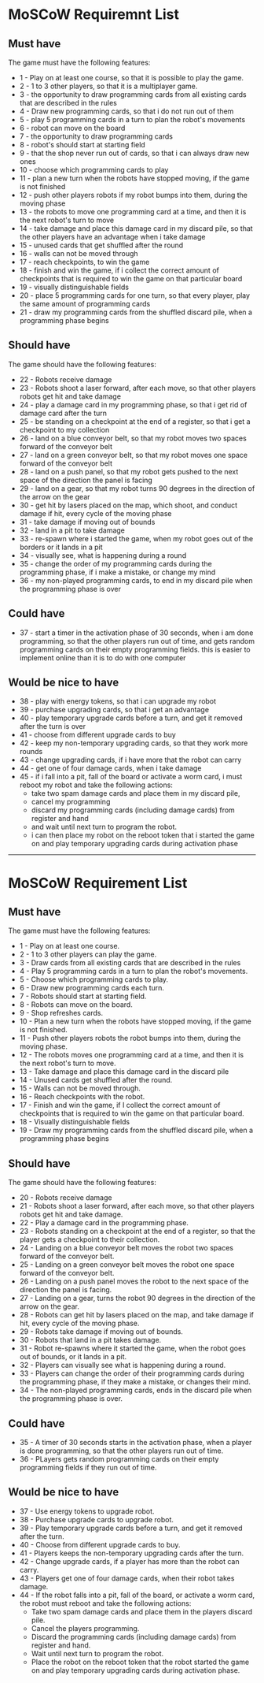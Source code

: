 # MoSCoW Requiremnt List

## Must have

The game must have the following features:

- 1 - Play on at least one course, so that it is possible to play the game.
- 2 - 1 to 3 other players, so that it is a multiplayer game.
- 3 - the opportunity to draw programming cards from all existing cards that are described in the rules
- 4 - Draw new programming cards, so that i do not run out of them
- 5 - play 5 programming cards in a turn to plan the robot's movements
- 6 - robot can move on the board
- 7 - the opportunity to draw programming cards
- 8 - robot's should start at starting field
- 9 - that the shop never run out of cards, so that i can always draw new ones
- 10 - choose which programming cards to play
- 11 - plan a new turn when the robots have stopped moving, if the game is not finished
- 12 - push other players robots if my robot bumps into them, during the moving phase
- 13 - the robots to move one programming card at a time, and then it is the next robot's turn to move
- 14 - take damage and place this damage card in my discard pile, so that the other players have an advantage when i take damage
- 15 - unused cards that get shuffled after the round
- 16 - walls can not be moved through
- 17 - reach checkpoints, to win the game
- 18 - finish and win the game, if i collect the correct amount of checkpoints that is required to win the game on that particular board
- 19 - visually distinguishable fields
- 20 - place 5 programming cards for one turn, so that every player, play the same amount of programming cards
- 21 - draw my programming cards from the shuffled discard pile, when a programming phase begins

## Should have

The game should have the following features:

- 22 - Robots receive damage
- 23 - Robots shoot a laser forward, after each move, so that other players robots get hit and take damage 
- 24 - play a damage card in my programming phase, so that i get rid of damage card after the turn
- 25 - be standing on a checkpoint at the end of a register, so that i get a checkpoint to my collection
- 26 - land on a blue conveyor belt, so that my robot moves two spaces forward of the conveyor belt
- 27 - land on a green conveyor belt, so that my robot moves one space forward of the conveyor belt
- 28 - land on a push panel, so that my robot gets pushed to the next space of the direction the panel is facing
- 29 - land on a gear, so that my robot turns 90 degrees in the direction of the arrow on the gear
- 30 - get hit by lasers placed on the map, which shoot, and conduct damage if hit, every cycle of the moving phase
- 31 - take damage if moving out of bounds
- 32 - land in a pit to take damage
- 33 - re-spawn where i started the game, when my robot goes out of the borders or it lands in a pit
- 34 - visually see, what is happening during a round
- 35 - change the order of my programming cards during the programming phase, if i make a mistake, or change my mind
- 36 - my non-played programming cards, to end in my discard pile when the programming phase is over

## Could have

- 37 - start a timer in the activation phase of 30 seconds, when i am done programming, so that the other players run out of time, and gets random programming cards on their empty programming fields. this is easier to implement online than it is to do with one computer

## Would be nice to have

- 38 - play with energy tokens, so that i can upgrade my robot
- 39 - purchase upgrading cards, so that i get an advantage
- 40 - play temporary upgrade cards before a turn, and get it removed after the turn is over
- 41 - choose from different upgrade cards to buy
- 42 - keep my non-temporary upgrading cards, so that they work more rounds
- 43 - change upgrading cards, if i have more that the robot can carry
- 44 - get one of four damage cards, when i take damage
- 45 - if i fall into a pit, fall of the board or activate a worm card, i must reboot my robot and take the following actions:
    - take two spam damage cards and place them in my discard pile,
    - cancel my programming
    - discard my programming cards (including damage cards) from register and hand
    - and wait until next turn to program the robot.
    - i can then place my robot on the reboot token that i started the game on and play temporary upgrading cards during activation phase


---------------------------------------------------------------------------------------------------------------------------------------------

# MoSCoW Requirement List

## Must have

The game must have the following features:

- 1 - Play on at least one course.
- 2 - 1 to 3 other players can play the game.
- 3 - Draw cards from all existing cards that are described in the rules
- 4 - Play 5 programming cards in a turn to plan the robot's movements. 
- 5 - Choose which programming cards to play.
- 6 - Draw new programming cards each turn.
- 7 - Robots should start at starting field.
- 8 - Robots can move on the board.
- 9 - Shop refreshes cards.
- 10 - Plan a new turn when the robots have stopped moving, if the game is not finished.
- 11 - Push other players robots the robot bumps into them, during the moving phase.
- 12 - The robots moves one programming card at a time, and then it is the next robot's turn to move.
- 13 - Take damage and place this damage card in the discard pile
- 14 - Unused cards get shuffled after the round.
- 15 - Walls can not be moved through.
- 16 - Reach checkpoints with the robot.
- 17 - Finish and win the game, if I collect the correct amount of checkpoints that is required to win the game on that particular board.
- 18 - Visually distinguishable fields
- 19 - Draw my programming cards from the shuffled discard pile, when a programming phase begins

## Should have

The game should have the following features:

- 20 - Robots receive damage
- 21 - Robots shoot a laser forward, after each move, so that other players robots get hit and take damage.
- 22 - Play a damage card in the programming phase.
- 23 - Robots standing on a checkpoint at the end of a register, so that the player gets a checkpoint to their collection.
- 24 - Landing on a blue conveyor belt moves the robot two spaces forward of the conveyor belt.
- 25 - Landing on a green conveyor belt moves the robot one space forward of the conveyor belt.
- 26 - Landing on a push panel moves the robot to the next space of the direction the panel is facing.
- 27 - Landing on a gear, turns the robot 90 degrees in the direction of the arrow on the gear.
- 28 - Robots can get hit by lasers placed on the map, and take damage if hit, every cycle of the moving phase.
- 29 - Robots take damage if moving out of bounds.
- 30 - Robots that land  in a pit takes damage.
- 31 - Robot re-spawns where it started the game, when the robot goes out of bounds, or it lands in a pit.
- 32 - Players can visually see what is happening during a round.
- 33 - Players can change the order of their programming cards during the programming phase, if they make a mistake, or changes their mind.
- 34 - The non-played programming cards, ends in the discard pile when the programming phase is over.

## Could have

- 35 - A timer of 30 seconds starts in the activation phase, when a player is done programming, so that the other players run out of time. 
- 36 - PLayers gets random programming cards on their empty programming fields if they run out of time.

## Would be nice to have

- 37 - Use energy tokens to upgrade robot.
- 38 - Purchase upgrade cards to upgrade robot.
- 39 - Play temporary upgrade cards before a turn, and get it removed after the turn.
- 40 - Choose from different upgrade cards to buy.
- 41 - Players keeps the non-temporary upgrading cards after the turn.
- 42 - Change upgrade cards, if a player has more than the robot can carry.
- 43 - Players get one of four damage cards, when their robot takes damage.
- 44 - If the robot falls into a pit, fall of the board, or activate a worm card, the robot must reboot and take the following actions:
  - Take two spam damage cards and place them in the players discard pile.
  - Cancel the players programming.
  - Discard the programming cards (including damage cards) from register and hand.
  - Wait until next turn to program the robot.
  - Place the robot on the reboot token that the robot started the game on and play temporary upgrading cards during activation phase.

